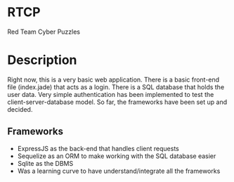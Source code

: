 # RTCP
Red Team Cyber Puzzles

# Description
Right now, this is a very basic web application. There is a basic front-end file (index.jade) that acts as a login.
There is a SQL database that holds the user data. Very simple authentication has been implemented to test the client-server-database model.
So far, the frameworks have been set up and decided.

## Frameworks
- ExpressJS as the back-end that handles client requests
- Sequelize as an ORM to make working with the SQL database easier
- Sqlite as the DBMS
- Was a learning curve to have understand/integrate all the frameworks
